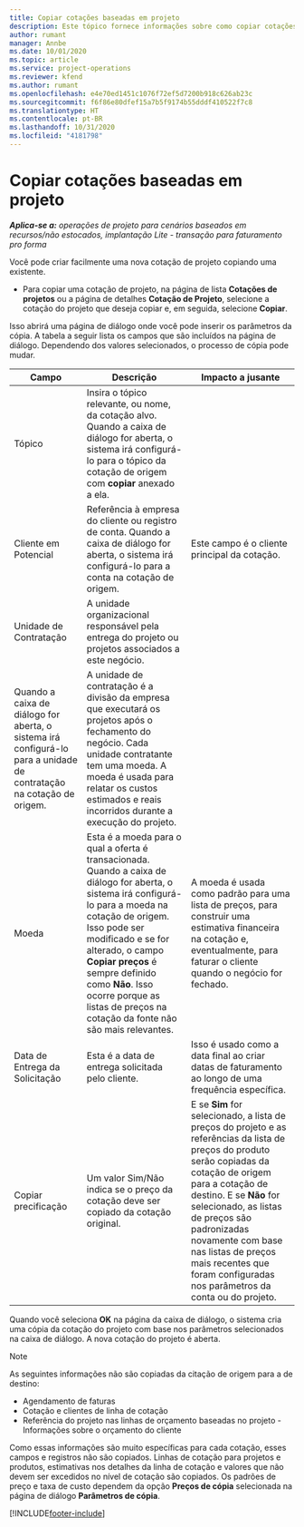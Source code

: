 ```yaml
---
title: Copiar cotações baseadas em projeto
description: Este tópico fornece informações sobre como copiar cotações baseadas em projeto no Project Operations.
author: rumant
manager: Annbe
ms.date: 10/01/2020
ms.topic: article
ms.service: project-operations
ms.reviewer: kfend
ms.author: rumant
ms.openlocfilehash: e4e70ed1451c1076f72ef5d7200b918c626ab23c
ms.sourcegitcommit: f6f86e80dfef15a7b5f9174b55dddf410522f7c8
ms.translationtype: HT
ms.contentlocale: pt-BR
ms.lasthandoff: 10/31/2020
ms.locfileid: "4181798"
---
```

# <a name="copy-project-based-quotes"></a>Copiar cotações baseadas em projeto

_**Aplica-se a:** operações de projeto para cenários baseados em recursos/não estocados, implantação Lite - transação para faturamento pro forma_

Você pode criar facilmente uma nova cotação de projeto copiando uma existente. 

- Para copiar uma cotação de projeto, na página de lista **Cotações de projetos** ou a página de detalhes **Cotação de Projeto**, selecione a cotação do projeto que deseja copiar e, em seguida, selecione **Copiar**.

Isso abrirá uma página de diálogo onde você pode inserir os parâmetros da cópia. A tabela a seguir lista os campos que são incluídos na página de diálogo. Dependendo dos valores selecionados, o processo de cópia pode mudar.

| **Campo** | **Descrição** | **Impacto a jusante** |
| --- | --- | --- |
| Tópico | Insira o tópico relevante, ou nome, da cotação alvo. Quando a caixa de diálogo for aberta, o sistema irá configurá-lo para o tópico da cotação de origem com **copiar** anexado a ela. | |
| Cliente em Potencial | Referência à empresa do cliente ou registro de conta. Quando a caixa de diálogo for aberta, o sistema irá configurá-lo para a conta na cotação de origem. | Este campo é o cliente principal da cotação. |
| Unidade de Contratação | A unidade organizacional responsável pela entrega do projeto ou projetos associados a este negócio.
Quando a caixa de diálogo for aberta, o sistema irá configurá-lo para a unidade de contratação na cotação de origem. | A unidade de contratação é a divisão da empresa que executará os projetos após o fechamento do negócio. Cada unidade contratante tem uma moeda. A moeda é usada para relatar os custos estimados e reais incorridos durante a execução do projeto. |
| Moeda | Esta é a moeda para o qual a oferta é transacionada. Quando a caixa de diálogo for aberta, o sistema irá configurá-lo para a moeda na cotação de origem. Isso pode ser modificado e se for alterado, o campo **Copiar preços** é sempre definido como **Não**. Isso ocorre porque as listas de preços na cotação da fonte não são mais relevantes. | A moeda é usada como padrão para uma lista de preços, para construir uma estimativa financeira na cotação e, eventualmente, para faturar o cliente quando o negócio for fechado. |
| Data de Entrega da Solicitação | Esta é a data de entrega solicitada pelo cliente. | Isso é usado como a data final ao criar datas de faturamento ao longo de uma frequência específica. |
| Copiar precificação | Um valor Sim/Não indica se o preço da cotação deve ser copiado da cotação original. | E se **Sim** for selecionado, a lista de preços do projeto e as referências da lista de preços do produto serão copiadas da cotação de origem para a cotação de destino. E se **Não** for selecionado, as listas de preços são padronizadas novamente com base nas listas de preços mais recentes que foram configuradas nos parâmetros da conta ou do projeto. |

Quando você seleciona **OK** na página da caixa de diálogo, o sistema cria uma cópia da cotação do projeto com base nos parâmetros selecionados na caixa de diálogo. A nova cotação do projeto é aberta. 

> [!NOTE]
> As seguintes informações não são copiadas da citação de origem para a de destino:
>
> - Agendamento de faturas
> - Cotação e clientes de linha de cotação
> - Referência do projeto nas linhas de orçamento baseadas no projeto - Informações sobre o orçamento do cliente
>
>Como essas informações são muito específicas para cada cotação, esses campos e registros não são copiados. Linhas de cotação para projetos e produtos, estimativas nos detalhes da linha de cotação e valores que não devem ser excedidos no nível de cotação são copiados. Os padrões de preço e taxa de custo dependem da opção **Preços de cópia** selecionada na página de diálogo **Parâmetros de cópia**.


[!INCLUDE[footer-include](../includes/footer-banner.md)]